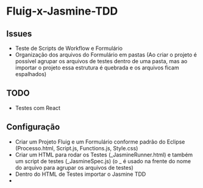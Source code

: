 # Fluig-x-Jasmine-TDD

## Issues
 - Teste de Scripts de Workflow e Formulário
 - Organização dos arquivos do Formulário em pastas (Ao criar o projeto é possível agrupar os arquivos de testes dentro de uma pasta, mas ao importar o projeto essa estrutura é quebrada e os arquivos ficam espalhados)
 
## TODO
 - Testes com React


## Configuração 
 - Criar um Projeto Fluig e um Formulário conforme padrão do Eclipse (Processo.html, Script.js, Functions.js, Style.css)
 - Criar um HTML para rodar os Testes (_JasmineRunner.html) e também um script de testes (_JasmineSpec.js) (o _ é usado na frente do nome do arquivo para agrupar os arquivos de testes)
 - Dentro do HTML de Testes importar o Jasmine TDD
  -  <!-- Jasmine TDD -->
        <link rel="stylesheet" href="https://cdnjs.cloudflare.com/ajax/libs/jasmine/5.0.0/jasmine.min.css" integrity="sha512-aBUrhDXpQF+G4+cQmf6FLcKcVmruF7aiY/sQiB41R0qQiwCCpqaR/TlRXtRmCo5JpMPpEhh9Mws3XgfMexv70Q==" crossorigin="anonymous" referrerpolicy="no-referrer" />
        <script src="https://cdnjs.cloudflare.com/ajax/libs/jasmine/5.0.0/jasmine.min.js" integrity="sha512-ttu5+5M2mNVfgsvJkFydGfbXmIF4NYe+3WcxaxJDXLDlaOOFVgqWfIukTAiJxKYAnfL/YB27qs3JPrK8lI5B4Q==" crossorigin="anonymous" referrerpolicy="no-referrer"></script>
        <script src="https://cdnjs.cloudflare.com/ajax/libs/jasmine/5.0.0/jasmine-html.min.js" integrity="sha512-MumqblPS8FkgqCLBWaiuzCisXlHVxRpZHiUAFyFkJuW6SYriaXWhInKxaPfj3+Cb+UGeff0bB37N10uPt6GJNA==" crossorigin="anonymous" referrerpolicy="no-referrer"></script>
        <script src="https://cdnjs.cloudflare.com/ajax/libs/jasmine/5.0.0/boot0.min.js" integrity="sha512-cRuvyBugzOgyXyrrLBRjtV65ar5Cw7HdzDWunnf7CqxEICXwBWFhDnVeGRpp3zKUFCFiGsdrVewCJIMa+jMZpg==" crossorigin="anonymous" referrerpolicy="no-referrer"></script>
        <script src="https://cdnjs.cloudflare.com/ajax/libs/jasmine/5.0.0/boot1.min.js" integrity="sha512-hJQadA7rm9QshrcxKbIBkeypCtxWSBlWUKQTN+wJieSKa9lZWQ29GPrmoJqQXesn7oVYO+RLCMdj4evjEBR+jQ==" crossorigin="anonymous" referrerpolicy="no-referrer"></script>


